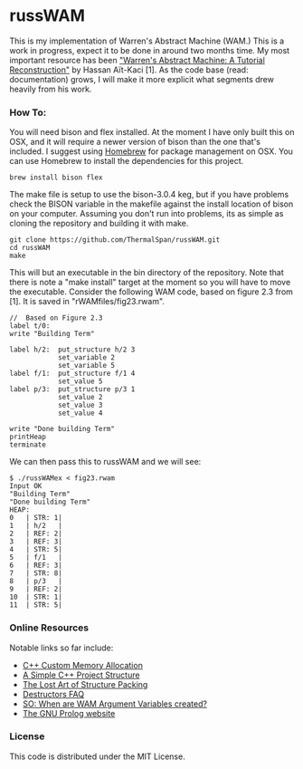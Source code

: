 # russWAM

This is my implementation of Warren's Abstract Machine (WAM.) This is a work in progress, expect it to be done in around two months time. My most important resource has been <a href="http://wambook.sourceforge.net">"Warren's Abstract Machine: A Tutorial Reconstruction"</a> by Hassan Aït-Kaci [1]. As the code base (read: documentation) grows, I will make it more explicit what segments drew heavily from his work.  

### How To:
You will need bison and flex installed. At the moment I have only built this on OSX, and it will require a newer version of bison than the one that's included. I suggest using <a href="http://brew.sh">Homebrew</a> for package management on OSX. You can use Homebrew to install the dependencies for this project.
```
brew install bison flex
```
The make file is setup to use the bison-3.0.4 keg, but if you have problems check the BISON variable in the makefile against the install location of bison on your computer. Assuming you don't run into problems, its as simple as cloning the repository and building it with make. 
```
git clone https://github.com/ThermalSpan/russWAM.git
cd russWAM
make
```
This will but an executable in the bin directory of the repository. Note that there is note a "make install" target at the moment so you will have to move the executable. Consider the following WAM code, based on figure 2.3 from [1]. It is saved in "rWAMfiles/fig23.rwam".
```
//  Based on Figure 2.3
label t/0:
write "Building Term"

label h/2:  put_structure h/2 3
            set_variable 2
            set_variable 5
label f/1:  put_structure f/1 4
            set_value 5
label p/3:  put_structure p/3 1
            set_value 2
            set_value 3
            set_value 4

write "Done building Term"
printHeap
terminate
```
We can then pass this to russWAM and we will see:
```
$ ./russWAMex < fig23.rwam
Input OK
"Building Term"
"Done building Term"
HEAP:
0	| STR: 1|
1	| h/2	|
2	| REF: 2|
3	| REF: 3|
4	| STR: 5|
5	| f/1	|
6	| REF: 3|
7	| STR: 8|
8	| p/3	|
9	| REF: 2|
10	| STR: 1|
11	| STR: 5|

```


### Online Resources

Notable links so far include:

<ul>
<li><a href="http://www.gamedev.net/page/resources/_/technical/general-programming/c-custom-memory-allocation-r3010"> C++ Custom Memory Allocation </a></li>
<li><a href="http://hiltmon.com/blog/2013/07/03/a-simple-c-plus-plus-project-structure/"> A Simple C++ Project Structure </a></li>
<li><a href="http://www.catb.org/esr/structure-packing/"> The Lost Art of Structure Packing </a></li>
<li><a href="https://isocpp.org/wiki/faq/dtors#overview-dtors"> Destructors FAQ </a></li>
<li><a href="http://stackoverflow.com/questions/18260876/in-a-warrens-abstract-machine-where-are-argument-variables-created"> SO: When are WAM Argument Variables created? </a></li>
<li><a href="http://www.gprolog.org/"> The GNU Prolog website </a></li>
</ul>

### License

This code is distributed under the MIT License. 
